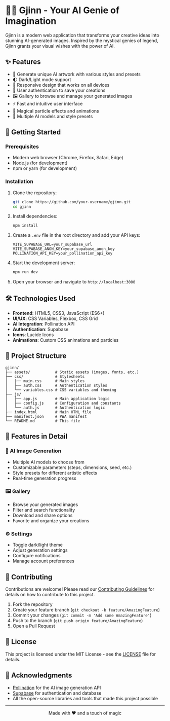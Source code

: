 # 🧞‍♂️ Gjinn - Your AI Genie of Imagination

Gjinn is a modern web application that transforms your creative ideas into stunning AI-generated images. Inspired by the mystical genies of legend, Gjinn grants your visual wishes with the power of AI.

## ✨ Features

- 🎨 Generate unique AI artwork with various styles and presets
- 🌓 Dark/Light mode support
- 📱 Responsive design that works on all devices
- 🔐 User authentication to save your creations
- 🖼️ Gallery to browse and manage your generated images
- ⚡ Fast and intuitive user interface
- 🌟 Magical particle effects and animations
- 🎨 Multiple AI models and style presets

## 🚀 Getting Started

### Prerequisites

- Modern web browser (Chrome, Firefox, Safari, Edge)
- Node.js (for development)
- npm or yarn (for development)

### Installation

1. Clone the repository:
   ```bash
   git clone https://github.com/your-username/gjinn.git
   cd gjinn
   ```

2. Install dependencies:
   ```bash
   npm install
   ```

3. Create a `.env` file in the root directory and add your API keys:
   ```env
   VITE_SUPABASE_URL=your_supabase_url
   VITE_SUPABASE_ANON_KEY=your_supabase_anon_key
   POLLINATION_API_KEY=your_pollination_api_key
   ```

4. Start the development server:
   ```bash
   npm run dev
   ```

5. Open your browser and navigate to `http://localhost:3000`

## 🛠️ Technologies Used

- **Frontend**: HTML5, CSS3, JavaScript (ES6+)
- **UI/UX**: CSS Variables, Flexbox, CSS Grid
- **AI Integration**: Pollination API
- **Authentication**: Supabase
- **Icons**: Lucide Icons
- **Animations**: Custom CSS animations and particles

## 📂 Project Structure

```
gjinn/
├── assets/           # Static assets (images, fonts, etc.)
├── css/              # Stylesheets
│   ├── main.css      # Main styles
│   ├── auth.css      # Authentication styles
│   └── variables.css # CSS variables and theming
├── js/
│   ├── app.js        # Main application logic
│   ├── config.js     # Configuration and constants
│   └── auth.js       # Authentication logic
├── index.html        # Main HTML file
├── manifest.json     # PWA manifest
└── README.md         # This file
```

## 🌟 Features in Detail

### 🎨 AI Image Generation
- Multiple AI models to choose from
- Customizable parameters (steps, dimensions, seed, etc.)
- Style presets for different artistic effects
- Real-time generation progress

### 🖼️ Gallery
- Browse your generated images
- Filter and search functionality
- Download and share options
- Favorite and organize your creations

### ⚙️ Settings
- Toggle dark/light theme
- Adjust generation settings
- Configure notifications
- Manage account preferences

## 🤝 Contributing

Contributions are welcome! Please read our [Contributing Guidelines](CONTRIBUTING.md) for details on how to contribute to this project.

1. Fork the repository
2. Create your feature branch (`git checkout -b feature/AmazingFeature`)
3. Commit your changes (`git commit -m 'Add some AmazingFeature'`)
4. Push to the branch (`git push origin feature/AmazingFeature`)
5. Open a Pull Request

## 📄 License

This project is licensed under the MIT License - see the [LICENSE](LICENSE) file for details.

## 🙏 Acknowledgments

- [Pollination](https://pollinations.ai/) for the AI image generation API
- [Supabase](https://supabase.com/) for authentication and database
- All the open-source libraries and tools that made this project possible

---

<p align="center">
  Made with ❤️ and a touch of magic
</p>
